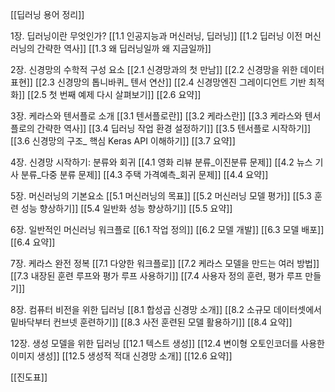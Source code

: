 [[딥러닝 용어 정리]]

1장. 딥러닝이란 무엇인가?
[[1.1 인공지능과 머신러닝, 딥러닝]]
[[1.2 딥러닝 이전 머신러닝의 간략한 역사]]
[[1.3 왜 딥러닝일까 왜 지금일까]]

2장. 신경망의 수학적 구성 요소
[[2.1 신경망과의 첫 만남]]
[[2.2 신경망을 위한 데이터 표현]]
[[2.3 신경망의 톱니바퀴_ 텐서 연산]]
[[2.4 신경망엔진 그레이디언트 기반 최적화]]
[[2.5 첫 번째 예제 다시 살펴보기]]
[[2.6 요약]]

3장. 케라스와 텐서플로 소개
[[3.1 텐서플로란]]
[[3.2 케라스란]]
[[3.3 케라스와 텐서플로의 간략한 역사]]
[[3.4 딥러닝 작업 환경 설정하기]]
[[3.5 텐서플로 시작하기]]
[[3.6 신경망의 구조_ 핵심 Keras API 이해하기]]
[[3.7 요약]]

4장. 신경망 시작하기: 분류와 회귀
[[4.1 영화 리뷰 분류_이진분류 문제]]
[[4.2 뉴스 기사 분류_다중 분류 문제]]
[[4.3 주택 가격예측_회귀 문제]]
[[4.4 요약]]

5장. 머신러닝의 기본요소
[[5.1 머신러닝의 목표]]
[[5.2 머신러닝 모델 평가]]
[[5.3 훈련 성능 향상하기]]
[[5.4 일반화 성능 향상하기]]
[[5.5 요약]]

6장. 일반적인 머신러닝 워크플로
[[6.1 작업 정의]]
[[6.2 모델 개발]]
[[6.3 모델 배포]]
[[6.4 요약]]

7장. 케라스 완전 정복
[[7.1 다양한 워크플로]]
[[7.2 케라스 모델을 만드는 여러 방법]]
[[7.3 내장된 훈련 루프와 평가 루프 사용하기]]
[[7.4 사용자 정의 훈련, 평가 루프 만들기]]

8장. 컴퓨터 비전을 위한 딥러닝
[[8.1 합성곱 신경망 소개]]
[[8.2 소규모 데이터셋에서 밑바닥부터 컨브넷 훈련하기]]
[[8.3 사전 훈련된 모델 활용하기]]
[[8.4 요약]]

12장. 생성 모델을 위한 딥러닝
[[12.1 텍스트 생성]]
[[12.4 변이형 오토인코더를 사용한 이미지 생성]]
[[12.5 생성적 적대 신경망 소개]]
[[12.6 요약]]






[[진도표]]



